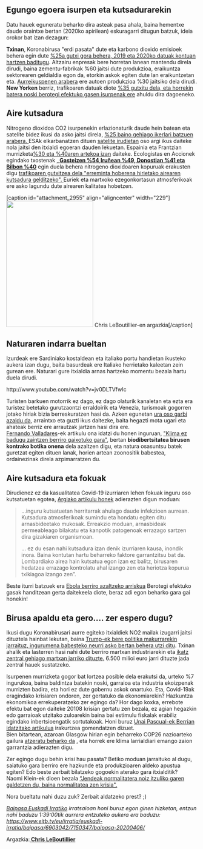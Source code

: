 <h2 id="egungo-egoera-isurpen-eta-kutsadurarekin">Egungo egoera isurpen eta kutsadurarekin</h2>
<p>Datu hauek eguneratu beharko dira asteak pasa ahala, baina hementxe daude oraintxe bertan (2020ko apirilean) eskuragarri ditugun batzuk, ideia orokor bat izan dezagun:</p>
<p><strong>Txinan</strong>, Koronabirusa "erdi pasata" dute eta karbono dioxido emisioek behera egin dute <a href="https://www.carbonbrief.org/analysis-coronavirus-has-temporarily-reduced-chinas-co2-emissions-by-a-quarter" target="_blank" rel="noopener">%25a gutxi gora behera, 2019 eta 2020ko datuak kontuan hartzen baditugu</a>. Altzairu enpresak bere horretan lanean mantendu direla dirudi, baina zementu-fabrikak %60 jaitsi dute produkzioa, eraikuntza sektorearen geldialdia egon da, etorkin askok egiten dute lan eraikuntzetan eta. <a href="https://www.bloomberg.com/news/articles/2020-02-04/historic-plunge-in-china-car-sales-seen-accelerating-on-virus" target="_blank" rel="noopener">Aurreikuspenen arabera</a> ere autoen produkzioa %30 jaitsiko dela dirudi.<br>
<strong>New Yorken</strong> berriz, trafikoaren datuak diote <a href="https://www.bbc.com/news/science-environment-51944780" target="_blank" rel="noopener">%35 gutxitu dela, eta horrekin batera noski berotegi efektuko gasen isurpenak ere</a> ahuldu dira dagoeneko.</p>
<h2 id="aire-kutsadura">Aire kutsadura</h2>
<p>Nitrogeno dioxidoa CO2 isurpenekin erlazionaturik daude hein batean eta satelite bidez ikusi da asko jaitsi direla, <a href="https://www.carbonbrief.org/analysis-coronavirus-has-temporarily-reduced-chinas-co2-emissions-by-a-quarter" target="_blank" rel="noopener">%25 baino gehiago ikerlari batzuen arabera. </a>ESAk elkarbanatzen dituen <a href="https://www.esa.int/Applications/Observing_the_Earth/Copernicus/Sentinel-5P/Coronavirus_lockdown_leading_to_drop_in_pollution_across_Europe" target="_blank" rel="noopener">satelite irudietan</a> oso argi ikus daiteke nola jaitsi den itxialdi egoeran dauden lekuetan. Espainia eta Frantzian murrizketa<a href="https://elpais.com/ciencia/2020-03-27/la-pandemia-provoca-la-mayor-caida-de-contaminacion-observada-en-europa.html" target="_blank" rel="noopener">%30 eta %40aren artekoa izan</a> daiteke. Ecologistas en Accionek egindako txostenak <a href="https://www.ecologistasenaccion.org/wp-content/uploads/2020/04/informe-calidad-aire-covid-19.pdf" target="_blank" rel="noopener">, <strong>Gasteizen %54</strong>,<strong>Iruñean %49, Donostian %41 eta Bilbon %40</strong></a> egin duela behera nitrogeno dioxidoaren kopuruak erakusten digu <a href="https://www.argia.eus/albistea/pandemiaren-ostean-klimarekin-zer-egingo-dugu-munduko-kutsatzaile-nagusienak" target="_blank" rel="noopener">trafikoaren gutxitzea dela "erreminta hoberena hirietako airearen kutsadura gelditzeko".&nbsp;</a>Euriek eta martxoko ezegonkortasun atmosferikoak ere asko lagundu dute airearen kalitatea hobetzen.</p>
<p>[caption id="attachment_2955" align="aligncenter" width="229"]<img class="wp-image-2955" src="https://izaroblog.files.wordpress.com/2020/04/industria.jpeg?w=206" alt="" width="229" height="333"> Chris LeBoutillier-en argazkia[/caption]</p>
<h2 id="naturaren-indarra">Naturaren indarra bueltan</h2>
<p>Izurdeak ere Sardiniako kostaldean eta italiako portu handietan ikusteko aukera izan dugu, baita basurdeak ere Italiako herrietako kaleetan zein gurean ere. Naturari gure itxialdia arnas hartzeko momentu bezala hartu duela dirudi.</p>
<p>http://www.youtube.com/watch?v=jv0DLTVfwIc</p>
<p>Turisten barkuen motorrik ez dago, ez dago olaturik kanaletan eta ezta era turistez betetako gurutzaontzi erraldoirik eta Venezia, turismoak gogorren jotako hiriak bizia berreskuratzen hasi da. Azken egunetan <a href="https://www.theguardian.com/environment/2020/mar/20/nature-is-taking-back-venice-wildlife-returns-to-tourist-free-city">ura oso garbi azaldu da</a>, arraintxo eta guzti ikus daitezke, baita hegazti mota ugari eta ahateak berriz ere arrautzak jartzen hasi dira ere.<br>
<a href="https://www.valladares.info/">Fernando Valladares</a>-ek artikulu ona idatzi du honen inguruan, <a href="https://theconversation.com/si-no-sanamos-el-clima-volveremos-a-enfermar-135091">"Klima ez badugu zaintzen berriro gaixotuko gara"</a>, bertan <strong>biodibertsitatea birusen kontrako botika onena</strong> dela azaltzen digu, eta natura osasuntsu batek guretzat egiten dituen lanak, horien artean zoonositik babestea, ordainezinak direla azpimarratzen du.</p>
<h2 id="aire-kutsadura-eta-fokoak">Aire kutsadura eta fokuak</h2>
<p>Dirudienez ez da kasualitatea Covid-19 izurriaren lehen fokuak inguru oso kutsatuetan egotea, <a href="https://www.argia.eus/albistea/ez-da-kasualitatea-izurriaren-lehen-fokoak-ingurumen-oso-kutsatuetan-kokatuak-egotea">Argiako artikulu honek</a> adierazten digun moduan:</p>
<blockquote><p>...inguru kutsatuetan herritarrak ahulago daude infekzioen aurrean. Kutsadura atmosferikoak sumindu eta hondatu egiten ditu arnasbideetako mukosak. Erreakzio moduan, arnasbideak permeableago bilakatu eta kanpotik patogenoak errazago sartzen dira gizakiaren organismoan.</p>
<p>... ez du esan nahi kutsadura izan denik izurriaren kausa, inondik inora. Baina kontutan hartu beharreko faktore garrantzitsu bat da. Lombardiako airea hain kutsatua egon izan ez balitz, birusaren hedatzea errazago kontrolatu ahal izango zen eta heriotza kopurua txikiagoa izango zen”.</p></blockquote>
<p>Beste iturri batzuek era <a href="https://www.carbonbrief.org/ebola-epidemics-will-increase-with-greenhouse-gas-concentrations-study-finds">Ebola berriro azaltzeko arriskua</a> Berotegi efektuko gasak handitzean gerta daitekeela diote, beraz adi egon beharko gara gai honekin!</p>
<h2 id="eta-gero-zer-">Birusa apaldu eta gero.... zer espero dugu?</h2>
<p>Ikusi dugu Koronabirusari aurre egiteko itxialdiek NO2 mailak izugarri jaitsi dituztela hainbat lekutan, baina <a href="https://www.argia.eus/albistea/pandemiaren-ostean-klimarekin-zer-egingo-dugu-munduko-kutsatzaile-nagusienak">Trump-ek bere politika makurrarekin jarraituz, ingurumena babesteko neurri asko bertan behera utzi ditu</a>. Txinan ahalik eta lasterren hasi nahi dute berriro martxan industriarekin eta <a href="https://www.eldiario.es/ballenablanca/economia/China-relanzar-coronavirus-construir-centrales_0_1009649771.html">ikatz zentral gehiago martxan jarriko dituzte.</a> 6.500 milioi euro jarri dituzte jada zentral hauek sustatzeko.</p>
<p>Isurpenen murrizketa gogor bat lortzea posible dela erakutsi da, urteko %7 ingurukoa, baina baldintza batekin noski, garraioa eta industria ekoizpenak murrizten badira, eta hori ez dute gobernu askok onartuko. Eta, Covid-19ak eragindako krisiaren ondoren, zer gertatuko da ekonomiarekin? Hazkuntza ekonomikoa errekuperatzeko zer egingo da? Hor dago koxka, errebote efektu bat egon daiteke 20108 krisian gertatu zen bezala, ez agian hegazkin edo garraioak utzitako zuloarekin baina bai estimulu fiskalak erabiliz egindako inbertsioengatik sortutakoak. Honi buruz <a href="https://www.berria.eus/paperekoa/1876/019/001/2020-03-19/koronabirusa-klima-larrialdiarekin-dantzan.htm">Unai Pascual-ek Berrian idatzitako artikulua</a> irakurtzea gomendatzen dizuet.<br>
Bien bitartean, azaroan Glasgow hirian egin beharreko COP26 nazioarteko gailura <a href="https://www.elsaltodiario.com/cambio-climatico/comunidades-cientifica-ecologista-alertan-retraso-compromisos-climaticos-plazamiento-cop26">atzeratu beharko da</a> , eta horrek ere klima larrialdiari emango zaion garrantzia adierazten digu.</p>
<p>Zer egingo dugu behin krisi hau pasata? Betiko moduan jarraituko al dugu, saiatuko gara berriro ere hazkunde eta produkzioaren aldeko apustua egiten? Edo beste zerbait bilatzeko gogoekin aterako gara itxialditik?<br>
Naomi Klein-ek dioen bezala <a href="https://www.elsaltodiario.com/coronavirus/entrevista-naomi-klein-gente-habla-volver-normalidad-crisis-doctrina-shock">“Jendeak normalitatera noiz itzuliko garen galdetzen du, baina normalitatea zen krisia".</a></p>
<p>Nora bueltatu nahi duzu zuk? Zerbait aldatzeko prest? ;)</p>
<p><em><a href="https://www.eitb.eus/eu/irratia/euskadi-irratia/programak/baipasa/">Baipasa Euskadi Irratiko</a> irratsaioan honi buruz egon ginen hizketan, entzun nahi baduzu 1:39:00tik aurrera entzuteko aukera era baduzu:</em><br>
<em><a href="https://www.eitb.tv/eu/irratia/euskadi-irratia/baipasa/6903042/7150347/baipasa-20200406/">https://www.eitb.tv/eu/irratia/euskadi-irratia/baipasa/6903042/7150347/baipasa-20200406/</a></em></p>
<p>Argazkia:<strong><a href="https://www.pexels.com/es-es/@fastflash?utm_content=attributionCopyText&amp;utm_medium=referral&amp;utm_source=pexels"> Chris LeBoutillier</a></strong></p>